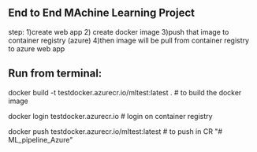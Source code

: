 ## End to End MAchine Learning Project
step:
1)create web app
2) create docker image
3)push that image to container registry (azure)
4)then image will be pull from container registry to azure web app


## Run from terminal:

docker build -t testdocker.azurecr.io/mltest:latest . # to build the docker image

docker login testdocker.azurecr.io # login on container registry

docker push testdocker.azurecr.io/mltest:latest  # to push in CR
"# ML_pipeline_Azure" 
